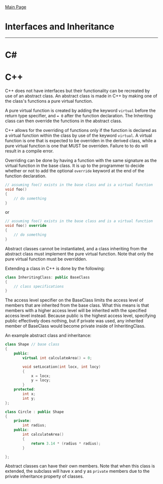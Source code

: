 [Main Page](README.md)

# Interfaces and Inheritance
-------------------------
C#
===

C++
===

C++ does not have interfaces but their functionality can be recreated by use of an abstract class.
An abstract class is made in C++ by making one of the class's functions a pure virtual function.

A pure virtual function is created by adding the keyword `virtual` before the return type specifier, and `= 0` after the function declaration. The Inheriting class can then override the functions in the abstract class.  

C++ allows for the overriding of functions only if the function is declared as a virtual function within the class by use of the keyword `virtual`. A virtual function is one that is expected to be overriden in the derived class, while a pure virtual function is one that MUST be overriden. Failure to to do will result in a compile error.  

Overriding can be done by having a function with the same signature as the virtual function in the base class. It is up to the programmer to decide whether or not to add the optional `override` keyword at the end of the function declaration.  
```C++
// assuming foo() exists in the base class and is a virtual function
void foo()
{
	// do something
}

```
or
```C++
// assuming foo() exists in the base class and is a virtual function
void foo() override
{
	// do something
}
```

Abstract classes cannot be instantiated, and a class inheriting from the abstract class must implement the pure virtual function. Note that only the pure virtual function must be overridden.

Extending a class in C++ is done by the following:  
```C++
class InheritingClass: public BaseClass
{
	// class specifications
}
```
The access level specifier on the BaseClass limits the access level of members that are inherited from the base class. What this means is that members with a higher access level will be inherited with the specified access level instead. Because public is the highest access level, specifying public effectively does nothing, but if private was used, any inherited member of BaseClass would become private inside of InheritingClass.  

An example abstract class and inheritance:
```C++
class Shape // base class
{
	public:
		virtual int calculateArea() = 0;

		void setLocation(int locx, int locy)
		{
			x = locx;
			y = locy;
		}
	protected:
		int x;
		int y;
};

class Circle : public Shape
{
	private:
		int radius;
	public:
		int calculateArea()
		{
			return 3.14 * (radius * radius);
		}

};
```
Abstract classes can have their own members. Note that when this class is extended, the subclass will have x and y as `private` members due to the private inheritance property of classes.  